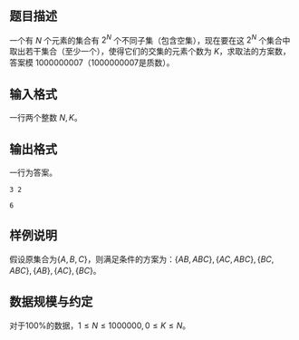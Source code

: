 ## 题目描述

一个有 $N$ 个元素的集合有 $2^N$ 个不同子集（包含空集），现在要在这 $2^N$ 个集合中取出若干集合（至少一个），使得它们的交集的元素个数为 $K$，求取法的方案数，答案模 $1000000007$（$1000000007$是质数）。


## 输入格式

一行两个整数 $N,K$。

## 输出格式

一行为答案。

```input1
3 2
```

```output1
6
```

## 样例说明

假设原集合为$\{A,B,C\}$，则满足条件的方案为：$\{AB,ABC\},\{AC,ABC\},\{BC,ABC\},\{AB\},\{AC\},\{BC\}$。

## 数据规模与约定

对于$100\%$的数据，$1\le N\le1000000,0\le K\le N$。

